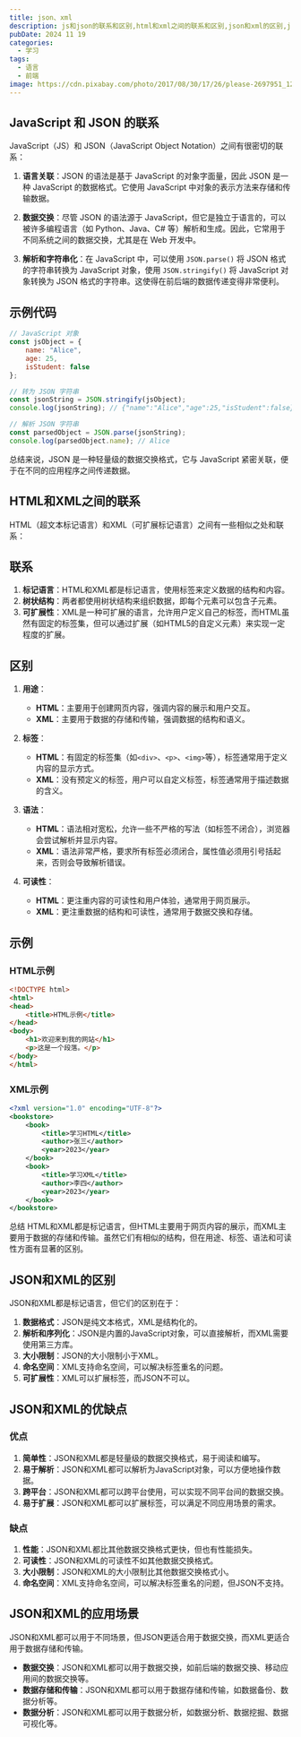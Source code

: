 ```yaml
---
title: json、xml
description: js和json的联系和区别,html和xml之间的联系和区别,json和xml的区别,json和xml的优缺点,json和xml的应用场景
pubDate: 2024 11 19
categories:
  - 学习
tags:
  - 语言
  - 前端
image: https://cdn.pixabay.com/photo/2017/08/30/17/26/please-2697951_1280.jpg
---
```


## JavaScript 和 JSON 的联系

JavaScript（JS）和 JSON（JavaScript Object Notation）之间有很密切的联系：

1. **语言关联**：JSON 的语法是基于 JavaScript 的对象字面量，因此 JSON 是一种 JavaScript 的数据格式。它使用 JavaScript 中对象的表示方法来存储和传输数据。

2. **数据交换**：尽管 JSON 的语法源于 JavaScript，但它是独立于语言的，可以被许多编程语言（如 Python、Java、C# 等）解析和生成。因此，它常用于不同系统之间的数据交换，尤其是在 Web 开发中。

3. **解析和字符串化**：在 JavaScript 中，可以使用 `JSON.parse()` 将 JSON 格式的字符串转换为 JavaScript 对象，使用 `JSON.stringify()` 将 JavaScript 对象转换为 JSON 格式的字符串。这使得在前后端的数据传递变得非常便利。

## 示例代码

```javascript
// JavaScript 对象
const jsObject = {
    name: "Alice",
    age: 25,
    isStudent: false
};

// 转为 JSON 字符串
const jsonString = JSON.stringify(jsObject);
console.log(jsonString); // {"name":"Alice","age":25,"isStudent":false}

// 解析 JSON 字符串
const parsedObject = JSON.parse(jsonString);
console.log(parsedObject.name); // Alice
```

总结来说，JSON 是一种轻量级的数据交换格式，它与 JavaScript 紧密关联，便于在不同的应用程序之间传递数据。

## HTML和XML之间的联系

HTML（超文本标记语言）和XML（可扩展标记语言）之间有一些相似之处和联系：

## 联系

1. **标记语言**：HTML和XML都是标记语言，使用标签来定义数据的结构和内容。
2. **树状结构**：两者都使用树状结构来组织数据，即每个元素可以包含子元素。
3. **可扩展性**：XML是一种可扩展的语言，允许用户定义自己的标签，而HTML虽然有固定的标签集，但可以通过扩展（如HTML5的自定义元素）来实现一定程度的扩展。

## 区别

1. **用途**：
   - **HTML**：主要用于创建网页内容，强调内容的展示和用户交互。
   - **XML**：主要用于数据的存储和传输，强调数据的结构和语义。

2. **标签**：
   - **HTML**：有固定的标签集（如`<div>`、`<p>`、`<img>`等），标签通常用于定义内容的显示方式。
   - **XML**：没有预定义的标签，用户可以自定义标签，标签通常用于描述数据的含义。

3. **语法**：
   - **HTML**：语法相对宽松，允许一些不严格的写法（如标签不闭合），浏览器会尝试解析并显示内容。
   - **XML**：语法非常严格，要求所有标签必须闭合，属性值必须用引号括起来，否则会导致解析错误。

4. **可读性**：
   - **HTML**：更注重内容的可读性和用户体验，通常用于网页展示。
   - **XML**：更注重数据的结构和可读性，通常用于数据交换和存储。

## 示例

### HTML示例

```html
<!DOCTYPE html>
<html>
<head>
    <title>HTML示例</title>
</head>
<body>
    <h1>欢迎来到我的网站</h1>
    <p>这是一个段落。</p>
</body>
</html>
```

### XML示例

```xml
<?xml version="1.0" encoding="UTF-8"?>
<bookstore>
    <book>
        <title>学习HTML</title>
        <author>张三</author>
        <year>2023</year>
    </book>
    <book>
        <title>学习XML</title>
        <author>李四</author>
        <year>2023</year>
    </book>
</bookstore>
```

总结
HTML和XML都是标记语言，但HTML主要用于网页内容的展示，而XML主要用于数据的存储和传输。虽然它们有相似的结构，但在用途、标签、语法和可读性方面有显著的区别。

## JSON和XML的区别

JSON和XML都是标记语言，但它们的区别在于：

1. **数据格式**：JSON是纯文本格式，XML是结构化的。
2. **解析和序列化**：JSON是内置的JavaScript对象，可以直接解析，而XML需要使用第三方库。
3. **大小限制**：JSON的大小限制小于XML。
4. **命名空间**：XML支持命名空间，可以解决标签重名的问题。
5. **可扩展性**：XML可以扩展标签，而JSON不可以。

## JSON和XML的优缺点

### 优点

1. **简单性**：JSON和XML都是轻量级的数据交换格式，易于阅读和编写。
2. **易于解析**：JSON和XML都可以解析为JavaScript对象，可以方便地操作数据。
3. **跨平台**：JSON和XML都可以跨平台使用，可以实现不同平台间的数据交换。
4. **易于扩展**：JSON和XML都可以扩展标签，可以满足不同应用场景的需求。

### 缺点

1. **性能**：JSON和XML都比其他数据交换格式更快，但也有性能损失。
2. **可读性**：JSON和XML的可读性不如其他数据交换格式。
3. **大小限制**：JSON和XML的大小限制比其他数据交换格式小。
4. **命名空间**：XML支持命名空间，可以解决标签重名的问题，但JSON不支持。

## JSON和XML的应用场景

JSON和XML都可以用于不同场景，但JSON更适合用于数据交换，而XML更适合用于数据存储和传输。

- **数据交换**：JSON和XML都可以用于数据交换，如前后端的数据交换、移动应用间的数据交换等。
- **数据存储和传输**：JSON和XML都可以用于数据存储和传输，如数据备份、数据分析等。
- **数据分析**：JSON和XML都可以用于数据分析，如数据分析、数据挖掘、数据可视化等。
